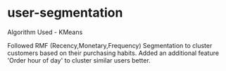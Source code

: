 # user-segmentation
Algorithm Used - KMeans

Followed RMF (Recency,Monetary,Frequency) Segmentation to cluster customers based on their purchasing habits.
Added an additional feature 'Order hour of day' to cluster similar users better.
